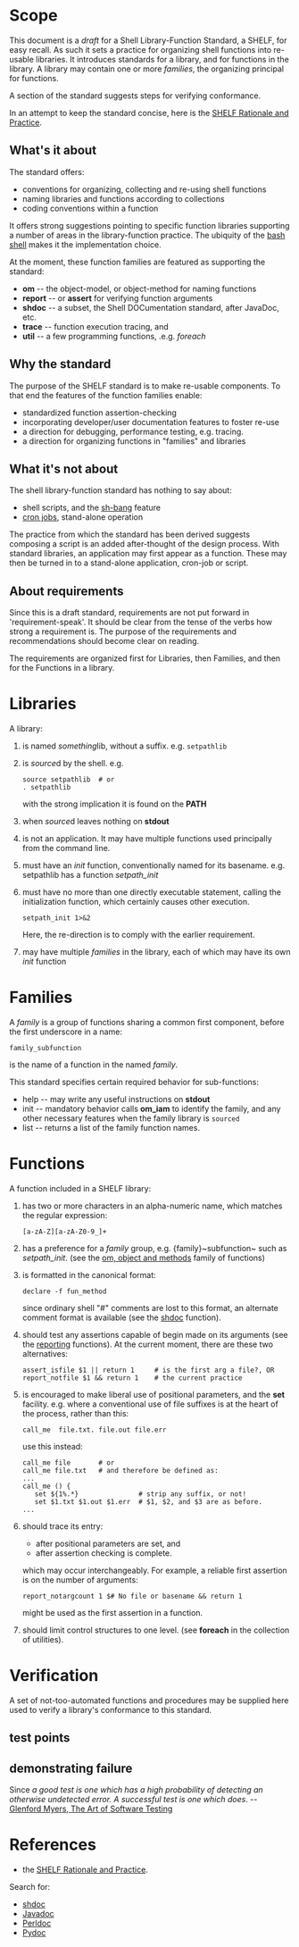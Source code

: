 # Scope

This document is a *draft* for a Shell Library-Function Standard, a
SHELF, for easy recall. As such it sets a practice for organizing shell
functions into re-usable libraries. It introduces standards for a
library, and for functions in the library. A library may contain one or
more *families*, the organizing principal for functions.

A section of the standard suggests steps for verifying conformance.

In an attempt to keep the standard concise, here is the [SHELF Rationale
and Practice](./shreadme.md).

## What's it about

The standard offers:

-   conventions for organizing, collecting and re-using shell functions
-   naming libraries and functions according to collections
-   coding conventions within a function

It offers strong suggestions pointing to specific function libraries
supporting a number of areas in the library-function practice. The
ubiquity of the
[bash shell](https://en.wikipedia.org/wiki/Bash_%28Unix_shell%29)
makes it the implementation choice.

At the moment, these function families are featured as supporting the
standard:

-   **om** -- the object-model, or object-method for naming functions
-   **report** -- or **assert** for verifying function arguments
-   **shdoc** -- a subset, the Shell DOCumentation standard, after
    JavaDoc, etc.
-   **trace** -- function execution tracing, and
-   **util** -- a few programming functions, .e.g. *foreach*

## Why the standard 

The purpose of the SHELF standard is to make re-usable components.
To that end the features of the function families enable:

- standardized function assertion-checking
- incorporating developer/user documentation features to foster re-use
- a direction for debugging, performance testing, e.g.  tracing.
- a direction for organizing functions in "families" and libraries

## What it's not about

The shell library-function standard has nothing to say about:

-   shell scripts, and the 
    [sh-bang](https://en.wikipedia.org/wiki/Shebang_%28Unix%29) feature
-   [cron jobs](https://en.wikipedia.org/wiki/Cron), stand-alone
    operation

The practice from which the standard has been derived suggests
composing a script is an added after-thought of the design process.
With standard libraries, an application may first appear as a
function. These may then be turned in to a stand-alone application,
cron-job or script.

## About requirements

Since this is a draft standard, requirements are not put forward in
'requirement-speak'. It should be clear from the tense of the verbs how
strong a requirement is. The purpose of the requirements and
recommendations should become clear on reading.

The requirements are organized first for Libraries, then Families, and
then for the Functions in a library.

# Libraries

A library:

1.  is named *something*lib, without a suffix. e.g. `setpathlib`
1.  is *source*d by the shell. e.g.

    ``` {.example}
    source setpathlib  # or
    . setpathlib
    ```

    with the strong implication it is found on the **PATH**
1.  when *source*d leaves nothing on **stdout**
1.  is not an application. It may have multiple functions used
    principally from the command line.
1.  must have an *init* function, conventionally named for
    its basename. e.g. setpathlib has a function *setpath_init*
1.  must have no more than one directly executable statement, calling
    the initialization function, which certainly causes other execution.

    ``` {.example}
    setpath_init 1>&2
    ```

    Here, the re-direction is to comply with the earlier requirement.
1.  may have multiple *families* in the library, each of which may have
    its own *init* function

# Families

A *family* is a group of functions sharing a common first component,
before the first underscore in a name:

``` {.example}
family_subfunction
```

is the name of a function in the named *family*.

This standard specifies certain required behavior for sub-functions:

-   help -- may write any useful instructions on **stdout**
-   init -- mandatory behavior calls **om_iam** to identify the family,
    and any other necessary features when the family library is
    `sourced`
-   list -- returns a list of the family function names.

# Functions

A function included in a SHELF library:

1.  has two or more characters in an alpha-numeric name, which matches
    the regular expression:

    ``` {.example}
    [a-zA-Z][a-zA-Z0-9_]+
    ```

2.  has a preference for a *family* group, e.g. {family}~subfunction~
    such as *setpath_init*. (see the [om, object and
    methods](shelflib.md::*om,%20object%20and%20methods) family
    of functions)
3.  is formatted in the canonical format:

    ``` {.example}
    declare -f fun_method
    ```

    since ordinary shell "\#" comments are lost to this format, an
    alternate comment format is available (see the
    [shdoc](shelflib.md::*shdoc) function).
4.  should test any assertions capable of begin made on its arguments
    (see the [reporting](shelflib.md::*reporting) functions). At the
    current moment, there are these two alternatives:

    ``` {.example}
    assert_isfile $1 || return 1     # is the first arg a file?, OR
    report_notfile $1 && return 1    # the current practice
    ```

5.  is encouraged to make liberal use of positional parameters, and the
    **set** facility. e.g. where a conventional use of file suffixes is
    at the heart of the process, rather than this:

    ``` {.example}
    call_me  file.txt. file.out file.err
    ```

    use this instead:

    ``` {.example}
    call_me file       # or
    call_me file.txt   # and therefore be defined as:
    ...
    call_me () {
       set ${1%.*}               # strip any suffix, or not!
       set $1.txt $1.out $1.err  # $1, $2, and $3 are as before.
    ...
    ```

6.  should trace its entry:
    -   after positional parameters are set, and
    -   after assertion checking is complete.

    which may occur interchangeably. For example, a reliable first
    assertion is on the number of arguments:

    ``` {.example}
    report_notargcount 1 $# No file or basename && return 1
    ```

    might be used as the first assertion in a function.
7.  should limit control structures to one level. (see **foreach** in
    the collection of utilities).

# Verification

A set of not-too-automated functions and procedures may be supplied here
used to verify a library's conformance to this standard.

## test points

## demonstrating failure

Since *a good test is one which has a high probability of detecting an
otherwise undetected error. A successful test is one which does*. --
[Glenford Myers, The Art of Software
Testing](https://en.wikipedia.org/wiki/Glenford_Myers)

# References

-   the [SHELF Rationale and Practice](./shreadme.md).

Search for:

-   [shdoc](http://www.ctan.org/pkg/shdoc)
-   [Javadoc](https://en.wikipedia.org/wiki/Javadoc)
-   [Perldoc](http://perldoc.perl.org)
-   [Pydoc](http://pydoc.org)

